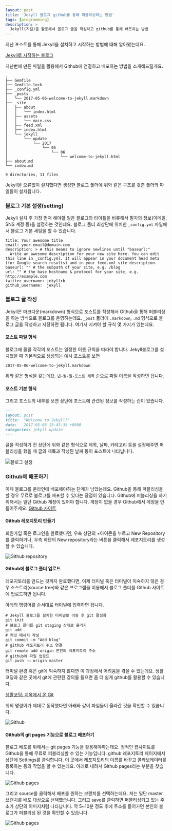 ```yaml
---
layout: post
title: 'Jekyll 블로그 github를 통해 퍼블리싱하는 방법'
tags: [programming]
description: >
  Jekyll(지킬)을 활용해서 블로그 글을 작성하고 github를 통해 배포하는 방법
---
```

지난 포스트를 통해 Jekyll을 설치하고 시작하는 방법에 대해 알아봤는데요.

[Jekyll로 시작하는 블로그](http://blog.hyeyoonjung.com/2017/05/04/how-to-start-jekyll/)

지난번에 만든 파일을 활용해서 Github에 연결하고 배포하는 방법을 소개해드릴게요.

```shell
.
├── Gemfile
├── Gemfile.lock
├── _config.yml
├── _posts
│   └── 2017-05-06-welcome-to-jekyll.markdown
├── _site
│   ├── about
│   │   └── index.html
│   ├── assets
│   │   └── main.css
│   ├── feed.xml
│   ├── index.html
│   └── jekyll
│       └── update
│           └── 2017
│               └── 05
│                   └── 06
│                       └── welcome-to-jekyll.html
├── about.md
└── index.md

9 directories, 11 files
```

Jekyll을 오류없이 설치했다면 생성한 블로그 폴더에 위와 같은 구조를 갖춘 폴더와 파일들이 설치됩니다.

### 블로그 기본 설정(setting)

Jekyll 설치 후 가장 먼저 해야할 일은 블로그의 타이틀을 비롯해서 필자의 정보(이메일, SNS 계정 등)을 설정하는 것인데요. 블로그 폴더 최상단에 위치한 `_config.yml` 파일에서 블로그 기본 세팅을 할 수 있습니다.

```
title: Your awesome title
email: your-email@domain.com
description: > # this means to ignore newlines until "baseurl:"
  Write an awesome description for your new site here. You can edit this line in _config.yml. It will appear in your document head meta (for Google search results) and in your feed.xml site description.
baseurl: "" # the subpath of your site, e.g. /blog
url: "" # the base hostname & protocol for your site, e.g. http://example.com
twitter_username: jekyllrb
github_username:  jekyll
```

### 블로그 글 작성

Jekyll은 마크다운(markdown) 형식으로 포스트를 작성해서 Github을 통해 퍼블리싱을 하는 방식으로 블로그를 운영하는데요. `_post` 폴더에 `.markdown`, `.md` 형식으로 블로그 글을 작성하고 저장하면 됩니다. 여기서 지켜야 할 규칙 몇 가지가 있는데요.

#### 포스트 파일 형식

블로그에 올릴 각각의 포스트는 일정한 이름 규칙을 따라야 합니다. Jekyll블로그를 설치했을 때 기본적으로 생성되는 예시 포스트를 보면

`2017-05-06-welcome-to-jekyll.markdown`

위와 같은 형식을 갖는데요. `년-월-일-포스트 제목` 순으로 파일 이름을 작성하면 됩니다.

#### 포스트 기본 형식

그리고 포스트의 내부를 보면 상단에 포스트에 관련된 정보를 작성하는 란이 있습니다.

```markdown
---
layout: post
title:  "Welcome to Jekyll!"
date:   2017-05-06 13:45:35 +0900
categories: jekyll update
---
```

글을 작성하기 전 상단에 위와 같은 형식으로 제목, 날짜, 카테고리 등을 설정해주면 퍼블리싱을 했을 때 글의 제목과 작성된 날짜 등이 포스트에 나타납니다.

![블로그 설정](./public/img/2/jekyll_post.png)

### Github에 배포하기
이제 블로그를 온라인에 배포해야하는 단계가 남았는데요. Github을 통해 퍼블리싱을 할 경우 무료로 블로그를 배포할 수 있다는 장점이 있습니다. Github에 퍼블리싱을 하기 위해서는 일단 Github 계정이 있어야 합니다. 계정이 없을 경우 Github에서 계정을 만들어주세요.
[Github 사이트](https://github.com/)

#### Github 레포지토리 만들기
회원가입 혹은 로그인을 완료했다면, 우측 상단의 +아이콘을 누르고 New Repository를 클릭하거나, 우측 하단의 New repository라는 버튼을 클릭해서 레포지토리를 생성할 수 있습니다.

![Github repository](./public/img/2/git_repository2.png)

#### Github에 블로그 폴더 업로드
레포지토리를 만드는 것까지 완료했다면, 이제 터미널 혹은 터미널이 익숙하지 않은 경우 소스트리(source tree)와 같은 프로그램을 이용해서 블로그 폴더를 Github 사이트에 업로드하면 됩니다.

아래의 명령어를 순서대로 터미널에 입력하면 됩니다.
```shell
# Jekyll 블로그를 설치한 터미널로 이동 후 git 활성화
git init
# 블로그 폴더를 git staging 상태로 올리기
git add .
# 커밋 메세지 작성
git commit -m "Add blog"
# github 레포지토리 주소 연결
git remote add origin 본인의 레포지토리 주소
# github에 파일 업로드
git push -u origin master
```
터미널 환경 혹은 git에 익숙하지 않다면 이 과정에서 어려움을 겪을 수 있는데요. 생활코딩과 같은 곳에서 git에 관련된 강의를 들으면 좀 더 쉽게 github를 활용할 수 있습니다.

[생활코딩: 지옥에서 온 Git](https://opentutorials.org/course/2708)

위의 명령어가 제대로 동작했다면 아래와 같이 파일들이 올라간 것을 확인할 수 있습니다.

![Github](./public/img/2/github.png)

#### Github의 git pages 기능으로 블로그 배포하기
블로그 배포를 위해서는 git pages 기능을 활용해야하는데요. 정적인 웹사이트를 Github을 통해 무료로 퍼블리싱할 수 있는 기능입니다. github 레포지토리 페이지에서 상단에 Settings를 클릭합니다. 이 곳에서 레포지토리의 이름를 바꾸고 콜라보레이터를 등록하는 등의 작업을 할 수 있는데요. 아래로 내려서 Github pages라는 부분을 찾습니다.

![Github pages](./public/img/2/github_pages.png)

그리고 source를 클릭해서 배포를 원하는 브랜치를 선택하는데요. 저는 일단 master 브랜치를 배포 대상으로 선택했습니다. 그리고 save를 클릭하면 퍼블리싱되고 있는 주소가 상단의 이미지처럼 나타납니다. 약 5~10분 정도 후에 주소를 들어가면 본인의 블로그가 퍼블리싱 된 것을 확인할 수 있습니다.

![Github pages](./public/img/2/github_pages2.png)
